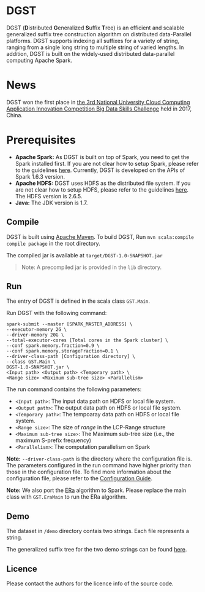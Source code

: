 # DGST

DGST (**D**istributed **G**eneralized **S**uffix **T**ree) is an efficient and scalable generalized suffix tree construction algorithm on distributed data-Parallel platforms. DGST supports indexing all suffixes for a variety of string, ranging from a single long string to multiple string of varied lengths. In addition, DGST is built on the widely-used distributed data-parallel computing Apache Spark.

# News

DGST won the first place in [the 3rd National University Cloud Computing Application Innovation Competition Big Data Skills Challenge](https://cloud.seu.edu.cn/series/) held in 2017, China.

# Prerequisites

- **Apache Spark:** As DGST is built on top of Spark, you need to get the Spark installed first. If you are not clear how to setup Spark, please refer to the guidelines [here](http://spark.apache.org/docs/latest/). Currently, DGST is developed on the APIs of Spark 1.6.3 version.
- **Apache HDFS:** DGST uses HDFS as the distributed file system. If you are not clear how to setup HDFS, please refer to the guidelines [here](https://hadoop.apache.org/docs/stable/hadoop-project-dist/hadoop-hdfs/HdfsUserGuide.html). The HDFS version is 2.6.5. 
- **Java:** The JDK version is 1.7.  

## Compile
 
DGST is built using [Apache Maven](https://maven.apache.org/). To build DGST, Run `mvn scala:compile compile package` in the root directory.

The compiled jar is available at `target/DGST-1.0-SNAPSHOT.jar`

> Note: A precompiled jar is provided in the `lib` directory.

## Run

The entry of DGST is defined in the scala class `GST.Main`.

Run DGST with the following command:

	spark-submit --master [SPARK_MASTER_ADDRESS] \
	--executor-memory 2G \
	--driver-memory 20G \
	--total-executor-cores [Total cores in the Spark cluster] \ 
	--conf spark.memory.fraction=0.9 \
	--conf spark.memory.storageFraction=0.1 \
    --driver-class-path [Configuration directory] \
	--class GST.Main \
    DGST-1.0-SNAPSHOT.jar \
    <Input path> <Output path> <Temporary path> \
    <Range size> <Maximum sub-tree size> <Parallelism>

The run command contains the following parameters:

- `<Input path>`: The input data path on HDFS or local file system.
- `<Output path>`: The output data path on HDFS or local file system.
- `<Temporary path>`: The tempoaray data path on HDFS or local file system.
- `<Range size>`: The size of *range* in the LCP-Range structure
- `<Maximum sub-tree size>`: The Maximum sub-tree size (i.e., the maximum S-prefix frequency)
- `<Parallelism>`: The computation parallelism on Spark

**Note:** `--driver-class-path` is the directory where the configuration file is. The parameters configured in the run command have higher priority than those in the configuration file. To find more information about the configuration file, please refer to the [Configuration Guide](https://github.com/PasaLab/DGST/wiki/DGST-Configuration).

**Note:** We also port the [ERa](http://www.vldb.org/pvldb/vol5/p049_essammansour_vldb2012.pdf) algorithm to Spark. Please replace the main class with `GST.EraMain` to run the ERa algorithm.

## Demo

The dataset in `/demo` directory contais two strings. Each file represents a string. 

The generalized suffix tree for the two demo strings can be found [here](https://github.com/PasaLab/DGST/wiki/DGST-Demo).

## Licence

Please contact the authors for the licence info of the source code.